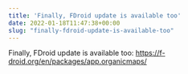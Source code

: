 ```yaml
---
title: 'Finally, FDroid update is available too'
date: 2022-01-18T11:47:38+00:00
slug: "finally-fdroid-update-is-available-too"
---
```


Finally, FDroid update is available too: <https://f-droid.org/en/packages/app.organicmaps/>
